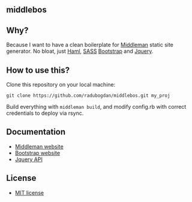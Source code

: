 ## middlebos

## Why?

Because I want to have a clean boilerplate for [Middleman](http://middlemanapp.com/) static site generator.
No bloat, just [Haml](http://haml-lang.com/), [SASS](http://sass-lang.com/)
[Bootstrap](http://getbootstrap.com/) and [Jquery](http://jquery.com/).

## How to use this?

Clone this repository on your local machine:

```
git clone https://github.com/radubogdan/middlebos.git my_proj
```

Build everything with ```middleman build```, and modify
config.rb with correct credentials to deploy via rsync.

## Documentation

* [Middleman website](http://middlemanapp.com/)
* [Bootstrap website](http://getbootstrap.com/)
* [Jquery API](http://api.jquery.com/)

## License

* [MIT license](https://raw.githubusercontent.com/radubogdan/middlebos/master/LICENSE.txt)
